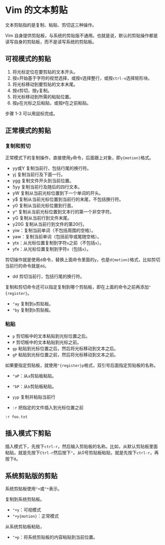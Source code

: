 # Vim 的文本剪贴

文本剪贴指的是复制、粘贴、剪切这三种操作。

Vim 自身提供剪贴板，与系统的剪贴版不通用。也就是说，默认的剪贴操作都是读写自身的剪贴板，而不是读写系统的剪贴板。

## 可视模式的剪贴

1. 将光标定位在要剪贴的文本开头。
1. 按`v`开始基于字符的视觉选择，或按`V`选择整行，或按`ctrl-v`选择矩形块。
1. 将光标移动到要剪贴的文本末尾。
1. 按`d`剪切，按`y`复制。
1. 将光标移动到所需的粘贴位置。
1. 按`p`在光标之后粘贴，或按`P`在之前粘贴。

步骤 1-3 可以用鼠标完成。

## 正常模式的剪贴

### 复制和剪切

正常模式下的复制操作，直接使用`y`命令，后面跟上对象，即`y{motion}`格式。

- yy或Y 复制当前行，包括行尾的换行符。
- yj 复制当前行及下面一行。
- ygg 复制文件开头到当前位置。
- 5yy	复制当前行及随后的四行文本。
- yW	复制从当前光标位置到下一个单词的开头。
- y$	复制从当前光标位置到当前行的末尾，不包括换行符。
- y0	复制从当前光标位置到行首。
- y^	复制从当前光标位置到文本行的第一个非空字符。
- yG	复制从当前行到文件末尾。
- y20G	复制从当前行到文件的第20行。
- yiw：复制当前单词（不包括周围的空格）。
- yaw：复制当前单词（包括前导或尾随空格）。
- ytx：从光标位置复制到字符`x`之前（不包括`x`）。
- yfx：从光标位置复制到字符`x`（包括`x`）。

剪切操作就是使用`d`命令，替换上面命令里面的`y`，也是`d{motion}`格式，比如剪切当前行的命令就是`dd`。

- dd 剪切当前行，包括行尾的换行符。

复制和剪切命令还可以指定复制到哪个剪贴板，即在上面的命令之前再添加`"{register}`。

- `"ay` 复制到`a`剪贴板。
- `"by` 复制到`b`剪贴板。

### 粘贴

- `p` 剪切板中的文本粘贴到光标位置之后。
- `P` 剪切板中的文本粘贴到光标之前。
- `gp` 粘贴到光标位置之后，然后将光标移动到文本之后。 
- `gP` 粘贴到光标位置之前，然后将光标移动到文本之前。

如果要指定剪贴板，就使用`"{register}p`格式，双引号后面指定剪贴板的名称。

- `"aP`：从`a`剪贴板粘贴。
- `"bP`：从`b`剪贴板粘贴。

- `yyp` 复制并粘贴当前行
- `:r` 把指定的文件插入到光标位置之前

```
:r foo.txt
```

## 插入模式下剪贴

插入模式下，先按下`ctrl-r`，然后输入剪贴板的名称。比如，从默认剪贴板里面粘贴，就是先按下`Ctrl-r`然后按下`"`。从0号剪贴板粘贴，就是先按下`ctrl-r`，再按下`0`。

## 系统剪贴版的剪贴

系统剪贴板使用`"+`或`"*`表示。

复制到系统剪贴板。

- `"+y`：可视模式
- `"+y{motion}`：正常模式

从系统剪贴板粘贴，

- `"+p`：将系统剪贴板的内容粘贴到当前位置。